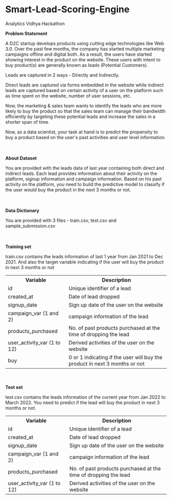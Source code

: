 # Smart-Lead-Scoring-Engine
Analytics Vidhya Hackathon


<b> Problem Statement </b>


A D2C startup develops products using cutting edge technologies like Web 3.0. Over the past few months, the company has started multiple marketing campaigns offline and digital both. As a result, the users have started showing interest in the product on the website. These users with intent to buy product(s) are generally known as leads (Potential Customers). 

Leads are captured in 2 ways - Directly and Indirectly. 

Direct leads are captured via forms embedded in the website while indirect leads are captured based on certain activity of a user on the platform such as time spent on the website, number of user sessions, etc.

Now, the marketing & sales team wants to identify the leads who are more likely to buy the product so that the sales team can manage their bandwidth efficiently by targeting these potential leads and increase the sales in a shorter span of time.

Now, as a data scientist, your task at hand is to predict the propensity to buy a product based on the user's past activities and user level information.


<br><br>
<b> About Dataset</b>

You are provided with the leads data of last year containing both direct and indirect leads. Each lead provides information about their activity on the platform, signup information and campaign information. Based on his past activity on the platform, you need to build the predictive model to classify if the user would buy the product in the next 3 months or not.


<br><br>
<b>Data Dictionary</b>

You are provided with 3 files - train.csv, test.csv and sample_submission.csv


<br><br>
<b>Training set</b>

train.csv contains the leads information of last 1 year from Jan 2021 to Dec 2021. And also the target variable indicating if the user will buy the product in next 3 months or not


<table>
  <tr>
    <th>Variable</th>
    <th>Description</th>
  </tr>
  <tr>
    <td>id</td>
    <td>Unique identifier of a lead</td>
  </tr>
  <tr>
    <td>created_at</td>
    <td>Date of lead dropped</td>
  </tr>
  <tr>
    <td>signup_date</td>
    <td>Sign up date of the user on the website</td>
  </tr>
  <tr>
    <td>campaign_var (1 and 2)</td>
    <td>campaign information of the lead</td>
  </tr>
  <tr>
    <td>products_purchased</td>
    <td>No. of past products purchased at the time of dropping the lead</td>
  </tr>
  <tr>
    <td>user_activity_var (1 to 12)</td>
    <td>Derived activities of the user on the website</td>
  </tr>
  <tr>
    <td>buy</td>
    <td>0 or 1 indicating if the user will buy the product in next 3 months or not </td>
  </tr>
</table>

<br><br>
<b>Test set</b>

test.csv contains the leads information of the current year from Jan 2022 to March 2022. You need to predict if the lead will buy the product in next 3 months or not.

<table>
  <tr>
    <th>Variable</th>
    <th>Description</th>
  </tr>
  <tr>
    <td>id</td>
    <td>Unique identifier of a lead</td>
  </tr>
  <tr>
    <td>created_at</td>
    <td>Date of lead dropped</td>
  </tr>
  <tr>
    <td>signup_date</td>
    <td>Sign up date of the user on the website</td>
  </tr>
  <tr>
    <td>campaign_var (1 and 2)</td>
    <td>campaign information of the lead</td>
  </tr>
  <tr>
    <td>products_purchased</td>
    <td>No. of past products purchased at the time of dropping the lead</td>
  </tr>
  <tr>
    <td>user_activity_var (1 to 12)</td>
    <td>Derived activities of the user on the website</td>
  </tr>
</table>

